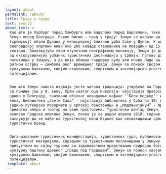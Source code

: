 ```yaml
---
layout: about
permalink: /about/
title: Граду у градy.
text: текст2
about_text: >
  Као што је Харбург поред Хамбурга или Бадалона поред Барселоне, тако је и
  Земун поред Београда. Рекли бисмо – град у граду! Земун се налази на десној
  (сремској) обали Дунава у непосредној близини ушћа Саве у Дунав. У овој
  београдској општини живи око 200 хиљада становника на површини од 15.356
  хектара. Захваљујући свом изузетном географском положају, Земун је данас једна
  од ексклузивнијих урбаних туристичких дестинација у Србији. Готово да нема
  посетиоца у Земуну, а да није обишао гардошку кулу или плажу Лидо на Великом
  ратном острву – симболе овог времешног града. Земун се поноси својом богатом
  културном баштином, својим еколошким, спортским и хотелијарско-угоститељским
  потенцијалом.


  Оно што Земун заиста издваја јесте његова традиција: утврђење на Гардошу које
  се помиње још у 9. веку, Храм светог оца Николаја- најстарија православна
  црква у Београду, сачувани објекат некадашње кафане ''Бели медвед'' из 18.
  века, библиотека „Свети Сава” - најстарија библиотека у Срба из 19. века,
  једино луткарско позориште у српској престоници и „Мадленијанум” - прва
  приватна опера и театар на овим просторима. Туристички центар Земун, чији је
  оснивач Градска општина Земун, почео је са радом априла 2010. године. Земун
  заслужује да се нађе на туристичкој мапи Европе као несвакидашњи српски
  туристички бренд.


  Организовањем туристичких манифестација, туристичких тура, публиковањем
  туристичког материјала, сарадњом са туристичким посленицима у Земуну и
  присуством на сајму туризма са задовољством предствљамо природно богадство и
  културну баштину древног „града под Гардошем”. Земун се поноси својом богатом
  културном баштином, својим еколошким, спортским и хотелијарско-угоститељским
  потенцијалом.
_template: about
---
```

















